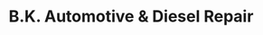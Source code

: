 ---
title: "B.K. Automotive & Diesel Repair"
url: /hampton/b-k-automotive-und-diesel-repair/
shop: Autowerkstatt
---